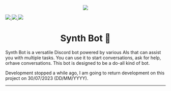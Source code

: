 <p  align="center"> 
  <kbd> <img src="https://cdn.discordapp.com/avatars/1096096564264579133/a61a1b77e6f327f4af7bba42c6d80d51.webp?size=512"/> </kbd>
</p>

<div>
  <a href="https://wakatime.com/badge/github/tockawaffle/SynthAi-Bot">
    <img src="https://wakatime.com/badge/github/tockawaffle/SynthAi-Bot.svg">
  </a>
  <a href="https://top.gg/bot/1096096564264579133">
    <img src="https://top.gg/api/widget/owner/1096096564264579133.svg">
  </a>
  <a href="https://top.gg/bot/1096096564264579133">
    <img src="https://top.gg/api/widget/servers/1096096564264579133.svg">
  </a>
</div>

<h1 align="center"> Synth Bot 🤖 </h1>
Synth Bot is a versatile Discord bot powered by various AIs that can assist you with multiple tasks. You can use it to start conversations, ask for help, orhave conversations. This bot is designed to be a do-all kind of bot.


Development stopped a while ago, I am going to return development on this project on 30/07/2023 (DD/MM/YYYY).

---
